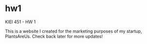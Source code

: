 # hw1
 KIEI 451 - HW 1

 This is a website I created for the marketing purposes of my startup, PlantsAreUs. Check back later for more updates!